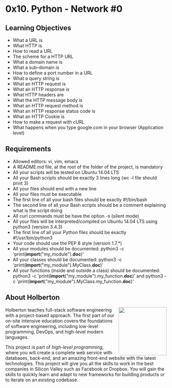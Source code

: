 # 0x10. Python - Network #0

## Learning Objectives

- What a URL is
- What HTTP is
- How to read a URL
- The scheme for a HTTP URL
- What a domain name is
- What a sub-domain is
- How to define a port number in a URL
- What a query string is
- What an HTTP request is
- What an HTTP response is
- What HTTP headers are
- What the HTTP message body is
- What an HTTP request method is
- What an HTTP response status code is
- What an HTTP Cookie is
- How to make a request with cURL
- What happens when you type google.com in your browser (Application level)

## Requirements

- Allowed editors: vi, vim, emacs
- A README.md file, at the root of the folder of the project, is mandatory
- All your scripts will be tested on Ubuntu 14.04 LTS
- All your Bash scripts should be exactly 3 lines long (wc -l file should print 3)
- All your files should end with a new line
- All your files must be executable
- The first line of all your bash files should be exactly #!/bin/bash
- The second line of all your Bash scripts should be a comment explaining what is the script doing
- All curl commands must be have the option -s (silent mode)
- All your files will be interpreted/compiled on Ubuntu 14.04 LTS using python3 (version 3.4.3)
- The first line of all your Python files should be exactly #!/usr/bin/python3
- Your code should use the PEP 8 style (version 1.7.*)
- All your modules should be documented: python3 -c 'print(__import__("my_module").__doc__)'
- All your classes should be documented: python3 -c 'print(__import__("my_module").MyClass.__doc__)'
- All your functions (inside and outside a class) should be documented: python3 -c 'print(__import__("my_module").my_function.__doc__)' and python3 -c 'print(__import__("my_module").MyClass.my_function.__doc__)'

## About Holberton

<p>
<img height="150" src="https://blog.holbertonschool.com/wp-content/uploads/2020/04/unnamed-2.png" align="right" >
</p>

Holberton teaches full-stack software engineering with a project-based approach.
The first part of our on-site intensive education covers the foundations of software
engineering, including low-level programming, DevOps, and high-level modern languages.

This project is part of *high-level programming*, where you will create a complete web service with databases, back-end, and an amazing front-end
website with the latest technologies. This project will give you all the skills to work in the best
companies in Silicon Valley such as Facebook or Dropbox. You will gain the skills to quickly
learn and adapt to new frameworks for building products or to iterate on an existing
codebase.
